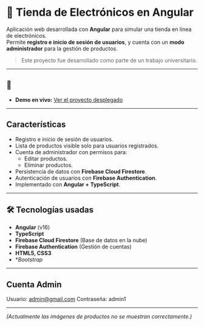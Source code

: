 # 🛒 Tienda de Electrónicos en Angular

Aplicación web desarrollada con **Angular** para simular una tienda en línea de electrónicos.  
Permite **registro e inicio de sesión de usuarios**, y cuenta con un **modo administrador** para la gestión de productos.

> Este proyecto fue desarrollado como parte de un trabajo universitario.

---

## 🔗
- **Demo en vivo:** [Ver el proyecto desplegado](https://alexxlzz.github.io/Proyecto-Electric-Angular/)

---

## Características
- Registro e inicio de sesión de usuarios.
- Lista de productos visible solo para usuarios registrados.
- Cuenta de administrador con permisos para:
  - Editar productos.
  - Eliminar productos.
- Persistencia de datos con **Firebase Cloud Firestore**.
- Autenticación de usuarios con **Firebase Authentication**.
- Implementado con **Angular + TypeScript**.

---

## 🛠 Tecnologías usadas
- **Angular** (v16)
- **TypeScript**
- **Firebase Cloud Firestore** (Base de datos en la nube)
- **Firebase Authentication** (Gestión de cuentas)
- **HTML5, CSS3**
- **Bootstrap*

---

## Cuenta Admin

Usuario: admin@gmail.com
Contraseña: admin1

---

*(Actualmente las imágenes de productos no se muestran correctamente.)*
